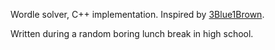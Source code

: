 Wordle solver, C++ implementation. Inspired by [3Blue1Brown](https://youtu.be/v68zYyaEmEA?si=ZDKRND_aGYIsizfJ).

Written during a random boring lunch break in high school.

